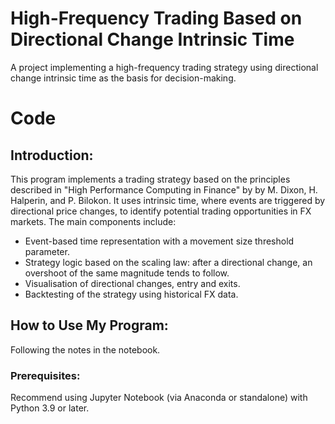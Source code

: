 # High-Frequency Trading Based on Directional Change Intrinsic Time

A project implementing a high-frequency trading strategy using directional change intrinsic time as the basis for decision-making.

# Code

## Introduction:

This program implements a trading strategy based on the principles described in "High Performance Computing in Finance" by by M. Dixon, H. Halperin, and P. Bilokon. It uses intrinsic time, where events are triggered by directional price changes, to identify potential trading opportunities in FX markets. The main components include:

- Event-based time representation with a movement size threshold parameter.
- Strategy logic based on the scaling law: after a directional change, an overshoot of the same magnitude tends to follow.
- Visualisation of directional changes, entry and exits.
- Backtesting of the strategy using historical FX data.

## How to Use My Program:

Following the notes in the notebook.

### Prerequisites:
Recommend using Jupyter Notebook (via Anaconda or standalone) with Python 3.9 or later.
